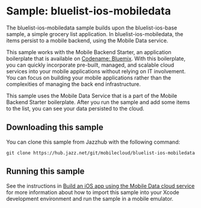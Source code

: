 Sample: bluelist-ios-mobiledata
===

The bluelist-ios-mobiledata sample builds upon the bluelist-ios-base sample, a simple grocery list application.  In bluelist-ios-mobiledata, the items persist to a mobile backend, using the Mobile Data service.

This sample works with the Mobile Backend Starter, an application boilerplate that is available on [Codename: Bluemix](https://www.ng.bluemix.net).  With this boilerplate, you can quickly incorporate pre-built, managed, and scalable cloud services into your mobile applications without relying on IT involvement. You can focus on building your mobile applications rather than the complexities of managing the back end infrastructure.

This sample uses the Mobile Data Service that is a part of the Mobile Backend Starter boilerplate.  After you run the sample and add some items to the list, you can see your data persisted to the cloud.

Downloading this sample
---

You can clone this sample from Jazzhub with the following command: 

    git clone https://hub.jazz.net/git/mobilecloud/bluelist-ios-mobiledata


Running this sample
---

See the instructions in [Build an iOS app using the Mobile Data cloud service](http://www.ibm.com/developerworks/library/mo-ios-mobiledata-app/index.html) for more information about how to import this sample into your Xcode development environment and run the sample in a mobile emulator.